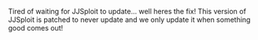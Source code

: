 Tired of waiting for JJSploit to update... well heres the fix!
This version of JJSploit is patched to never update and we only update it when something good comes out!
